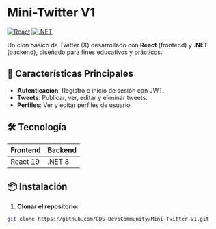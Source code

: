 # Mini-Twitter V1
[![React](https://img.shields.io/badge/React-19.1.0-blue)](https://react.dev/)
[![.NET](https://img.shields.io/badge/.NET-8.0-purple)](https://dotnet.microsoft.com/)

Un clon básico de Twitter (X) desarrollado con **React** (frontend) y **.NET** (backend), 
diseñado para fines educativos y prácticos.

## 🚀 Características Principales
- **Autenticación**: Registro e inicio de sesión con JWT.
- **Tweets**: Publicar, ver, editar y eliminar tweets.
- **Perfiles**: Ver y editar perfiles de usuario.
## 🛠️ Tecnología
| Frontend              | Backend               |
|-----------------------|-----------------------|
| React 19              | .NET 8               |

## 📦 Instalación
1. **Clonar el repositorio**:
```bash
git clone https://github.com/CDS-DevsCommunity/Mini-Twitter-V1.git


